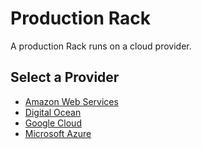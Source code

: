 # Production Rack

A production Rack runs on a cloud provider.

## Select a Provider

- [Amazon Web Services](aws.md)
- [Digital Ocean](do.md)
- [Google Cloud](gcp.md)
- [Microsoft Azure](azure.md)